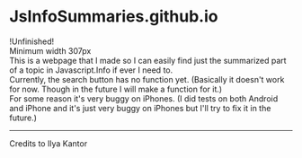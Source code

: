 # JsInfoSummaries.github.io

!Unfinished!
<br>
Minimum width 307px
<br>
This is a webpage that I made so I can easily find just the summarized part of a topic in Javascript.Info if ever I need to.
<br>
Currently, the search button has no function yet. (Basically it doesn't work for now. Though in the future I will make a function for it.)<br>
For some reason it's very buggy on iPhones. (I did tests on both Android and iPhone and it's just very buggy on iPhones but I'll try to fix it in the future.)<br>

<hr>
Credits to Ilya Kantor
